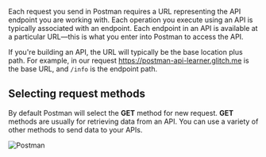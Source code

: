 Each request you send in Postman requires a URL representing the API endpoint you are working with. Each operation you execute using an API is typically associated with an endpoint. Each endpoint in an API is available at a particular URL—this is what you enter into Postman to access the API.

If you're building an API, the URL will typically be the base location plus path. For example, in our request https://postman-api-learner.glitch.me is the base URL, and `/info` is the endpoint path.

## Selecting request methods

By default Postman will select the **GET** method for new request. **GET** methods are usually for retrieving data from an API. You can use a variety of other methods to send data to your APIs.

![Postman](https://assets.postman.com/postman-docs/request-methods.jpg)
